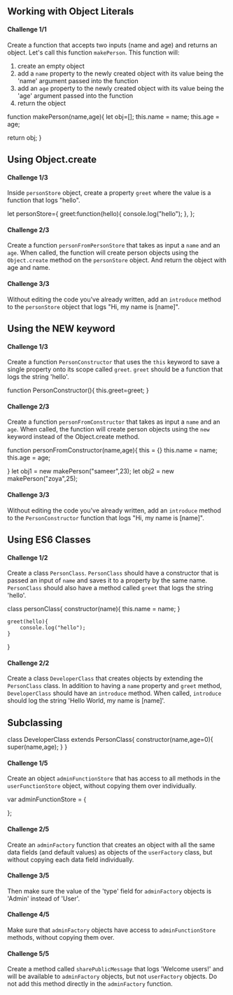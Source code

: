 ## Working with Object Literals

#### Challenge 1/1

Create a function that accepts two inputs (name and age) and returns an object. Let's call this function `makePerson`. This function will:

1. create an empty object
2. add a `name` property to the newly created object with its value being the 'name' argument passed into the function
3. add an `age` property to the newly created object with its value being the 'age' argument passed into the function
4. return the object

function makePerson(name,age){
let obj=[];
this.name = name;
this.age = age;

return obj;
}

## Using Object.create

#### Challenge 1/3

Inside `personStore` object, create a property `greet` where the value is a function that logs "hello".

let personStore={
greet:function(hello){
    console.log("hello");
},
};

#### Challenge 2/3

Create a function `personFromPersonStore` that takes as input a `name` and an `age`. When called, the function will create person objects using the `Object.create` method on the `personStore` object. And return the object with age and name.

#### Challenge 3/3

Without editing the code you've already written, add an `introduce` method to the `personStore` object that logs "Hi, my name is [name]".

## Using the NEW keyword

#### Challenge 1/3

Create a function `PersonConstructor` that uses the `this` keyword to save a single property onto its scope called `greet`. `greet` should be a function that logs the string 'hello'.

function PersonConstructor(){
    this.greet=greet;
}

#### Challenge 2/3

Create a function `personFromConstructor` that takes as input a `name` and an `age`. When called, the function will create person objects using the `new` keyword instead of the Object.create method.

function personFromConstructor(name,age){
this = {}
this.name = name;
this.age = age;

}
let obj1 = new makePerson("sameer",23);
let obj2 = new makePerson("zoya",25);

#### Challenge 3/3

Without editing the code you've already written, add an `introduce` method to the `PersonConstructor` function that logs "Hi, my name is [name]".


## Using ES6 Classes

#### Challenge 1/2



Create a class `PersonClass`. `PersonClass` should have a constructor that is passed an input of `name` and saves it to a property by the same name. `PersonClass` should also have a method called `greet` that logs the string 'hello'.

class personClass{
    constructor(name){
        this.name = name;
    }

    greet(hello){
        console.log("hello");
    }
}

#### Challenge 2/2

Create a class `DeveloperClass` that creates objects by extending the `PersonClass` class. In addition to having a `name` property and `greet` method, `DeveloperClass` should have an `introduce` method. When called, `introduce` should log the string 'Hello World, my name is [name]'.

## Subclassing

class DeveloperClass extends PersonClass{
    constructor(name,age=0){
        super(name,age);
    }
}

#### Challenge 1/5

Create an object `adminFunctionStore` that has access to all methods in the `userFunctionStore` object, without copying them over individually.

var adminFunctionStore = {

};

#### Challenge 2/5

Create an `adminFactory` function that creates an object with all the same data fields (and default values) as objects of the `userFactory` class, but without copying each data field individually.

#### Challenge 3/5

Then make sure the value of the 'type' field for `adminFactory` objects is 'Admin' instead of 'User'.

#### Challenge 4/5

Make sure that `adminFactory` objects have access to `adminFunctionStore` methods, without copying them over.

#### Challenge 5/5

Create a method called `sharePublicMessage` that logs 'Welcome users!' and will be available to `adminFactory` objects, but not `userFactory` objects. Do not add this method directly in the `adminFactory` function.
